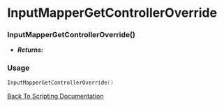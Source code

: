# InputMapperGetControllerOverride

### InputMapperGetControllerOverride()
- ***Returns:*** 

### Usage

```Lua
InputMapperGetControllerOverride()
```


[Back To Scripting Documentation](../README.md)
